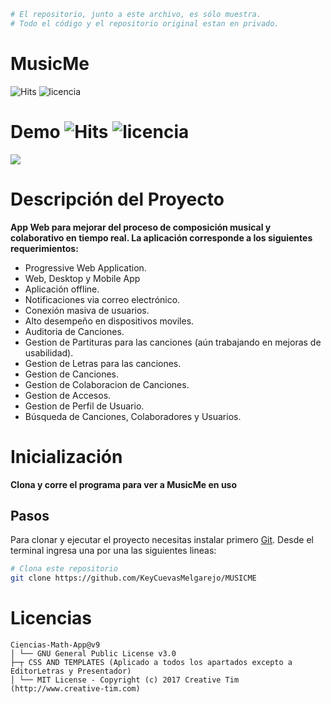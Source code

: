```bash
# El repositorio, junto a este archivo, es sólo muestra. 
# Todo el código y el repositorio original estan en privado.
```
# MusicMe 

![Hits](https://hitcounter.pythonanywhere.com/count/tag.svg?url=https%3A%2F%2Fgithub.com%2FKeyCuevasMelgarejo%2FMUSICME___PREVIEW) <img src="https://img.shields.io/badge/LICENCIA-GPL-yellow?style=for-the-badge&logo=git&logoColor=white" alt="licencia" />

# Demo ![Hits](https://hitcounter.pythonanywhere.com/count/tag.svg?url=https%3A%2F%2Fgithub.com%2FKeyCuevasMelgarejo%2FMUSICME___PREVIEW) <img src="https://img.shields.io/badge/licencia-GNU-red.svg" alt="licencia" />
![](Demo.gif)

# Descripción del Proyecto
**App Web para mejorar del proceso de composición musical y colaborativo en tiempo real. La aplicación corresponde a los siguientes requerimientos:**
- Progressive Web Application.
- Web, Desktop y Mobile App
- Aplicación offline.
- Notificaciones via correo electrónico.
- Conexión masiva de usuarios.
- Alto desempeño en dispositivos moviles.
- Auditoria de Canciones.
- Gestion de Partituras para las canciones (aún trabajando en mejoras de usabilidad).
- Gestion de Letras para las canciones.
- Gestion de Canciones.
- Gestion de Colaboracion de Canciones.
- Gestion de Accesos.
- Gestion de Perfil de Usuario.
- Búsqueda de Canciones, Colaboradores y Usuarios. 

# Inicialización

**Clona y corre el programa para ver a MusicMe en uso**

## Pasos

Para clonar y ejecutar el proyecto necesitas instalar primero [Git](https://git-scm.com). Desde el terminal ingresa una por una las siguientes lineas:

```bash
# Clona este repositorio
git clone https://github.com/KeyCuevasMelgarejo/MUSICME
```
# Licencias
    Ciencias-Math-App@v9
    │ └── GNU General Public License v3.0
    ├─┬ CSS AND TEMPLATES (Aplicado a todos los apartados excepto a EditorLetras y Presentador)
    │ └── MIT License - Copyright (c) 2017 Creative Tim (http://www.creative-tim.com)

